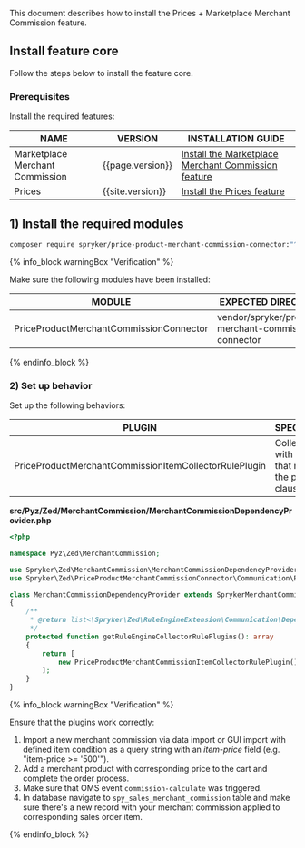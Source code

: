 This document describes how to install the Prices + Marketplace Merchant Commission feature.

## Install feature core

Follow the steps below to install the feature core.

### Prerequisites

Install the required features:

| NAME                            | VERSION          | INSTALLATION GUIDE                                                                                                                                                                                          |
|---------------------------------|------------------|-------------------------------------------------------------------------------------------------------------------------------------------------------------------------------------------------------------|
| Marketplace Merchant Commission | {{page.version}} | [Install the Marketplace Merchant Commission feature](/docs/pbc/all/merchant-management/{{page.version}}/marketplace/install-and-upgrade/install-features/install-the-marketplace-merchant-commission.html) |
| Prices                          | {{site.version}} | [Install the Prices feature](/docs/pbc/all/price-management/{{page.version}}/base-shop/install-and-upgrade/install-features/install-the-prices-feature.html)                                                |

## 1) Install the required modules

```bash
composer require spryker/price-product-merchant-commission-connector:"^1.0.0" --update-with-dependencies
```

{% info_block warningBox "Verification" %}

Make sure the following modules have been installed:

| MODULE                                  | EXPECTED DIRECTORY                                   |
|-----------------------------------------|------------------------------------------------------|
| PriceProductMerchantCommissionConnector | vendor/spryker/product-merchant-commission-connector |

{% endinfo_block %}

### 2) Set up behavior

Set up the following behaviors:

| PLUGIN                                                | SPECIFICATION                                                    | PREREQUISITES | NAMESPACE                                                                                   |
|-------------------------------------------------------|------------------------------------------------------------------|---------------|---------------------------------------------------------------------------------------------|
| PriceProductMerchantCommissionItemCollectorRulePlugin | Collects items with unit price that matches the provided clause. |               | Spryker\Zed\PriceProductMerchantCommissionConnector\Communication\Plugin\MerchantCommission |

**src/Pyz/Zed/MerchantCommission/MerchantCommissionDependencyProvider.php**

```php
<?php

namespace Pyz\Zed\MerchantCommission;

use Spryker\Zed\MerchantCommission\MerchantCommissionDependencyProvider as SprykerMerchantCommissionDependencyProvider;
use Spryker\Zed\PriceProductMerchantCommissionConnector\Communication\Plugin\MerchantCommission\PriceProductMerchantCommissionItemCollectorRulePlugin;

class MerchantCommissionDependencyProvider extends SprykerMerchantCommissionDependencyProvider
{
    /**
     * @return list<\Spryker\Zed\RuleEngineExtension\Communication\Dependency\Plugin\CollectorRulePluginInterface>
     */
    protected function getRuleEngineCollectorRulePlugins(): array
    {
        return [
            new PriceProductMerchantCommissionItemCollectorRulePlugin(),
        ];
    }
}
```

{% info_block warningBox "Verification" %}

Ensure that the plugins work correctly:

1. Import a new merchant commission via data import or GUI import with defined item condition as a query string with an *item-price* field (e.g. "item-price >= '500'").
2. Add a merchant product with corresponding price to the cart and complete the order process.
3. Make sure that OMS event `commission-calculate` was triggered.
4. In database navigate to `spy_sales_merchant_commission` table and make sure there's a new record with your merchant commission applied to corresponding sales order item.

{% endinfo_block %}

